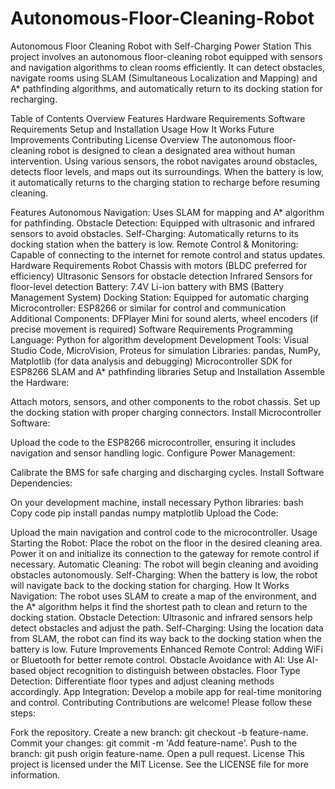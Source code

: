 # Autonomous-Floor-Cleaning-Robot
Autonomous Floor Cleaning Robot with Self-Charging Power Station
This project involves an autonomous floor-cleaning robot equipped with sensors and navigation algorithms to clean rooms efficiently. It can detect obstacles, navigate rooms using SLAM (Simultaneous Localization and Mapping) and A* pathfinding algorithms, and automatically return to its docking station for recharging.

Table of Contents
Overview
Features
Hardware Requirements
Software Requirements
Setup and Installation
Usage
How It Works
Future Improvements
Contributing
License
Overview
The autonomous floor-cleaning robot is designed to clean a designated area without human intervention. Using various sensors, the robot navigates around obstacles, detects floor levels, and maps out its surroundings. When the battery is low, it automatically returns to the charging station to recharge before resuming cleaning.

Features
Autonomous Navigation: Uses SLAM for mapping and A* algorithm for pathfinding.
Obstacle Detection: Equipped with ultrasonic and infrared sensors to avoid obstacles.
Self-Charging: Automatically returns to its docking station when the battery is low.
Remote Control & Monitoring: Capable of connecting to the internet for remote control and status updates.
Hardware Requirements
Robot Chassis with motors (BLDC preferred for efficiency)
Ultrasonic Sensors for obstacle detection
Infrared Sensors for floor-level detection
Battery: 7.4V Li-ion battery with BMS (Battery Management System)
Docking Station: Equipped for automatic charging
Microcontroller: ESP8266 or similar for control and communication
Additional Components: DFPlayer Mini for sound alerts, wheel encoders (if precise movement is required)
Software Requirements
Programming Language: Python for algorithm development
Development Tools: Visual Studio Code, MicroVision, Proteus for simulation
Libraries:
pandas, NumPy, Matplotlib (for data analysis and debugging)
Microcontroller SDK for ESP8266
SLAM and A* pathfinding libraries
Setup and Installation
Assemble the Hardware:

Attach motors, sensors, and other components to the robot chassis.
Set up the docking station with proper charging connectors.
Install Microcontroller Software:

Upload the code to the ESP8266 microcontroller, ensuring it includes navigation and sensor handling logic.
Configure Power Management:

Calibrate the BMS for safe charging and discharging cycles.
Install Software Dependencies:

On your development machine, install necessary Python libraries:
bash
Copy code
pip install pandas numpy matplotlib
Upload the Code:

Upload the main navigation and control code to the microcontroller.
Usage
Starting the Robot:
Place the robot on the floor in the desired cleaning area.
Power it on and initialize its connection to the gateway for remote control if necessary.
Automatic Cleaning:
The robot will begin cleaning and avoiding obstacles autonomously.
Self-Charging:
When the battery is low, the robot will navigate back to the docking station for charging.
How It Works
Navigation: The robot uses SLAM to create a map of the environment, and the A* algorithm helps it find the shortest path to clean and return to the docking station.
Obstacle Detection: Ultrasonic and infrared sensors help detect obstacles and adjust the path.
Self-Charging: Using the location data from SLAM, the robot can find its way back to the docking station when the battery is low.
Future Improvements
Enhanced Remote Control: Adding WiFi or Bluetooth for better remote control.
Obstacle Avoidance with AI: Use AI-based object recognition to distinguish between obstacles.
Floor Type Detection: Differentiate floor types and adjust cleaning methods accordingly.
App Integration: Develop a mobile app for real-time monitoring and control.
Contributing
Contributions are welcome! Please follow these steps:

Fork the repository.
Create a new branch: git checkout -b feature-name.
Commit your changes: git commit -m 'Add feature-name'.
Push to the branch: git push origin feature-name.
Open a pull request.
License
This project is licensed under the MIT License. See the LICENSE file for more information.
